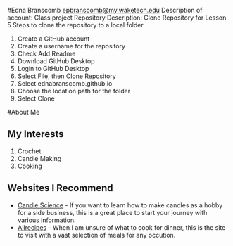 #Edna Branscomb epbranscomb@my.waketech.edu
Description of account: Class project
Repository Description: Clone Repository for Lesson 5
Steps to clone the repository to a local folder
1. Create a GitHub account
2. Create a username for the repository 
3. Check Add Readme
4. Download GitHub Desktop
5. Login to GitHub Desktop
6. Select File, then Clone Repository
7. Select ednabranscomb.github.io
8. Choose the location path for the folder
9. Select Clone
    
#About Me
## My Interests
1. Crochet
2. Candle Making
3. Cooking
## Websites I Recommend
- [Candle Science](https://www.candlescience.com/) - If you want to learn how to make candles as a hobby for a side business,
  this is a great place to start your journey with various information.
- [Allrecipes](https://allrecipes.com) - When I am unsure of what to cook for dinner, this is the site to visit with a vast selection of meals
  for any occution.  


